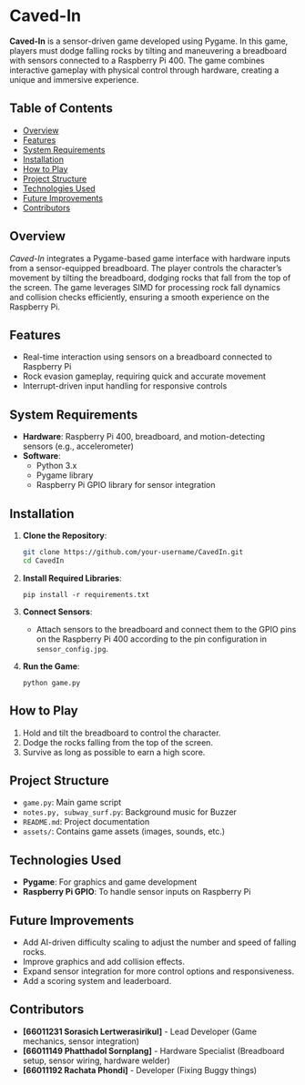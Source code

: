 # Caved-In

**Caved-In** is a sensor-driven game developed using Pygame. In this game, players must dodge falling rocks by tilting and maneuvering a breadboard with sensors connected to a Raspberry Pi 400. The game combines interactive gameplay with physical control through hardware, creating a unique and immersive experience.

## Table of Contents
- [Overview](#overview)
- [Features](#features)
- [System Requirements](#system-requirements)
- [Installation](#installation)
- [How to Play](#how-to-play)
- [Project Structure](#project-structure)
- [Technologies Used](#technologies-used)
- [Future Improvements](#future-improvements)
- [Contributors](#contributors)

## Overview
*Caved-In* integrates a Pygame-based game interface with hardware inputs from a sensor-equipped breadboard. The player controls the character’s movement by tilting the breadboard, dodging rocks that fall from the top of the screen. The game leverages SIMD for processing rock fall dynamics and collision checks efficiently, ensuring a smooth experience on the Raspberry Pi.

## Features
- Real-time interaction using sensors on a breadboard connected to Raspberry Pi
- Rock evasion gameplay, requiring quick and accurate movement
- Interrupt-driven input handling for responsive controls

## System Requirements
- **Hardware**: Raspberry Pi 400, breadboard, and motion-detecting sensors (e.g., accelerometer)
- **Software**: 
  - Python 3.x
  - Pygame library
  - Raspberry Pi GPIO library for sensor integration

## Installation

1. **Clone the Repository**:
    ```bash
    git clone https://github.com/your-username/CavedIn.git
    cd CavedIn
    ```

2. **Install Required Libraries**:
    ```
    pip install -r requirements.txt
    ```

3. **Connect Sensors**:
   - Attach sensors to the breadboard and connect them to the GPIO pins on the Raspberry Pi 400 according to the pin configuration in `sensor_config.jpg`.

4. **Run the Game**:
    ```
    python game.py
    ```

## How to Play
1. Hold and tilt the breadboard to control the character.
2. Dodge the rocks falling from the top of the screen.
3. Survive as long as possible to earn a high score.

## Project Structure
- `game.py`: Main game script
- `notes.py, subway_surf.py`: Background music for Buzzer
- `README.md`: Project documentation
- `assets/`: Contains game assets (images, sounds, etc.)

## Technologies Used
- **Pygame**: For graphics and game development
- **Raspberry Pi GPIO**: To handle sensor inputs on Raspberry Pi

## Future Improvements
- Add AI-driven difficulty scaling to adjust the number and speed of falling rocks.
- Improve graphics and add collision effects.
- Expand sensor integration for more control options and responsiveness.
- Add a scoring system and leaderboard.

## Contributors
- **[66011231 Sorasich Lertwerasirikul]** - Lead Developer (Game mechanics, sensor integration)
- **[66011149 Phatthadol Sornplang]** - Hardware Specialist (Breadboard setup, sensor wiring, hardware welder)
- **[66011192 Rachata Phondi]** - Developer (Fixing Buggy things)

